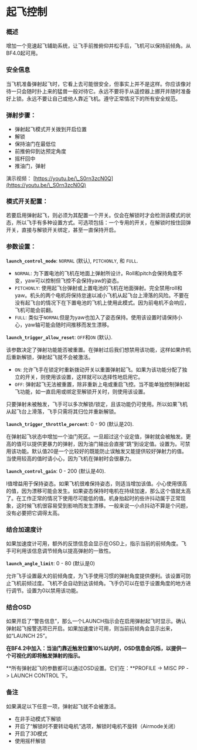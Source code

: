 # 起飞控制

### &#xD;概述

增加一个竞速起飞辅助系统，让飞手前推俯仰并松手后，飞机可以保持前倾角。从BF4.0起可用。

### 安全信息

当飞机准备弹射起飞时，它看上去可能很安全，但事实上并不是这样。你应该像对待一只会随时扑上来的猛兽一般对待它。永远不要将手从遥控器上挪开并随时准备好上锁。永远不要让自己或他人靠近飞机。遵守正常情况下的所有安全规范。

### 弹射步骤：

* 弹射起飞模式开关拨到开启位置
* 解锁
* 保持油门在最低位
* 前推俯仰到达预定角度
* 摇杆回中
* 推油门，弹射

演示视频： [https://youtu.be/\_S0rn3zcN0Q](https://youtu.be/\_S0rn3zcN0Q)

### 模式开关配置：

若要启用弹射起飞，则必须为其配置一个开关。仅会在解锁时才会检测该模式的状态，所以飞手有多种设置方式。可选项包括：一个专用的开关，在解锁时按住回弹开关，直接与解锁开关绑定，甚至一直保持开启。

### 参数设置：

**`launch_control_mode`**: `NORMAL` (默认), `PITCHONLY`, 和 `FULL`.

* `NORMAL`: 为下置电池的飞机在地面上弹射所设计。Roll和pitch会保持角度不变，yaw可以控制但飞控不会保持yaw的姿态。
* `PITCHONLY`: 使用起飞台弹射或上置电池的飞机在地面弹射。完全禁用roll和yaw。机头的两个电机将保持怠速以减小飞机从起飞台上滑落的风险。不要在没有起飞台的情况下在下置电池的飞机上使用此模式。因为前电机不会响应，飞机可能会前翻。
* `FULL`: 类似于`NORMAL`但是为yaw也加入了姿态保持。使用该设置时请保持小心，yaw轴可能会随时间推移而发生漂移。

**`launch_trigger_allow_reset`**: `OFF`和`ON` (默认).

该参数决定了弹射功能能否被重置。在弹射过后我们想禁用该功能，这样如果炸机后重新解锁，弹射起飞就不会被激活。

* `ON`: 允许飞手在锁定时重新拨动开关以重置弹射起飞。如果为该功能分配了独立的开关，则使用该设置，这样就可以选择性地启用它。
* `OFF`: 弹射起飞无法被重置，除非重新上电或重启飞控。当不能单独控制弹射起飞功能，如一直启用或绑定至解锁开关时，则使用该设置。

只要弹射未被触发，飞手可以多次解锁/锁定，且该功能仍可使用。所以如果飞机从起飞台上滑落，飞手只需将其归位并重新解锁。

**`launch_trigger_throttle_percent`**: 0 - 90 (默认是20).

在弹射起飞状态中增加一个油门死区。一旦超过这个设定值，弹射就会被触发。更高的值可以提供更暴力的弹射，因为油门输出会直接“跳”到设定值。设置为。可禁用该功能。默认值20是一个比较好的既能防止误触发又能提供较好弹射力的值。当使用较高的值时请小心，因为飞机在弹射时会很暴力。

**`launch_control_gain`**: 0 - 200 (默认是40).

I值增益用于保持姿态。如果飞机很难保持姿态，则适当增加该值。小心使用很高的值，因为漂移可能会发生。如果姿态保持时电机在持续加速，那么这个值就太高了。在工作正常的情况下使用尽可能低的值。机身抬起时的些许抖动属于正常现象，这时候飞机很容易受到影响而发生漂移。一般来说一小点抖动不算是个问题，没有必要把它调得太高。

### 结合加速度计

如果加速度计可用，额外的反馈信息会显示在OSD上，指示当前的前倾角度。飞手可利用该信息调节倾角以提高弹射的一致性。

**`launch_angle_limit`**: 0 - 80 (默认是0)

允许飞手设置最大的前倾角度，为飞手使用习惯的弹射角度提供便利。该设置可防止飞机前倾过度。飞机不会自动到达该倾角。飞手仍可以在低于设置角度的地方进行调节。设置为0以禁用该功能。

### 结合OSD

如果开启了“警告信息”，那么一个LAUNCH指示会在启用弹射起飞时显示。确认弹射起飞报警选项已开启。如果加速度计可用，则当前前倾角会显示出来，如“LAUNCH 25”。

**在BF4.2中加入：当油门靠近触发位置10%以内时，OSD信息会闪烁，以提供一个可视化的即将触发弹射的指示。**

**所有弹射起飞的参数都可以通过OSD设置。它们在：**PROFILE -> MISC PP -> LAUNCH CONTROL 下。

### 备注

如果满足以下任意一项，弹射起飞就不会被激活。

* 在非手动模式下解锁
* 开启了“解锁时不要转动电机”选项，解锁时电机不旋转（Airmode关闭）
* 开启了3D模式
* 使用摇杆解锁
